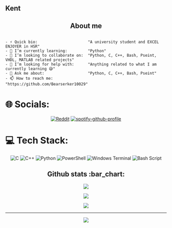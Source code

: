 ## Kent

<h2 align="center">About me</h2>

```golang

- ⚡ Quick bio:                      "A university student and EXCEL ENJOYER in HSR"
- 🌱 I’m currently learning:         "Python"
- 👯 I’m looking to collaborate on:  "Python, C, C++, Bash, Pseint, VHDL, MATLAB related projects"
- 🤔 I’m looking for help with:      "Anything related to what I am currently learning 😅"
- 💬 Ask me about:                   "Python, C, C++, Bash, Pseint"
- 📫 How to reach me:                "https://github.com/Bearserker10029"

```

# 🌐 Socials:
<div align="center">
  
[![Reddit](https://img.shields.io/badge/Reddit-%23FF4500.svg?logo=Reddit&logoColor=white)](https://reddit.com/user/Kent10029)
[![spotify-github-profile](https://spotify-github-profile.kittinanx.com/api/view?uid=uvgwfitqtzukktq5pe5jbhtro&cover_image=true&theme=novatorem&show_offline=false&background_color=121212&interchange=true&bar_color=53b14f&bar_color_cover=false)](https://spotify-github-profile.kittinanx.com/api/view?uid=uvgwfitqtzukktq5pe5jbhtro&redirect=true)

</div>

# 💻 Tech Stack:
<div align="center">
  
![C](https://img.shields.io/badge/c-%2300599C.svg?style=flat&logo=c&logoColor=white) ![C++](https://img.shields.io/badge/c++-%2300599C.svg?style=flat&logo=c%2B%2B&logoColor=white) ![Python](https://img.shields.io/badge/python-3670A0?style=flat&logo=python&logoColor=ffdd54) ![PowerShell](https://img.shields.io/badge/PowerShell-%235391FE.svg?style=flat&logo=powershell&logoColor=white) ![Windows Terminal](https://img.shields.io/badge/Windows%20Terminal-%234D4D4D.svg?style=flat&logo=windows-terminal&logoColor=white) ![Bash Script](https://img.shields.io/badge/bash_script-%23121011.svg?style=flat&logo=gnu-bash&logoColor=white)
</div>

<h2 align="center">Github stats :bar_chart:</h2>

<div align="center">
  
![](https://github-readme-stats.vercel.app/api?username=Bearserker10029&theme=radical&hide_border=false&include_all_commits=false&count_private=false)
  
![](https://nirzak-streak-stats.vercel.app/?user=Bearserker10029&theme=radical&hide_border=false)

![](https://github-readme-stats.vercel.app/api/top-langs/?username=Bearserker10029&theme=radical&hide_border=false&include_all_commits=false&count_private=false&layout=compact)

---
  
[![](https://visitcount.itsvg.in/api?id=Bearserker10029&icon=0&color=0)](https://visitcount.itsvg.in)

</div>
